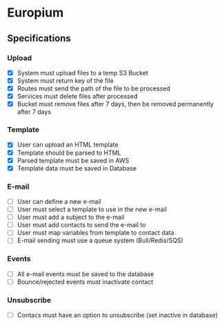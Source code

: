 # Europium

## Specifications

### Upload

- [x] System must upload files to a temp S3 Bucket
- [x] System must return key of the file
- [x] Routes must send the path of the file to be processed
- [x] Services must delete files after processed
- [x] Bucket must remove files after 7 days, then be removed permanently after 7 days

### Template

- [x] User can upload an HTML template
- [x] Template should be parsed to HTML
- [x] Parsed template must be saved in AWS
- [x] Template data must be saved in Database

### E-mail

- [ ] User can define a new e-mail
- [ ] User must select a template to use in the new e-mail
- [ ] User must add a subject to the e-mail
- [ ] User must add contacts to send the e-mail to
- [ ] User must map variables from template to contact data
- [ ] E-mail sending must use a queue system (Bull/Redis/SQS)

### Events

- [ ] All e-mail events must be saved to the database
- [ ] Bounce/rejected events must inactivate contact

### Unsubscribe

- [ ] Contacs must have an option to unsubscribe (set inactive in database)
